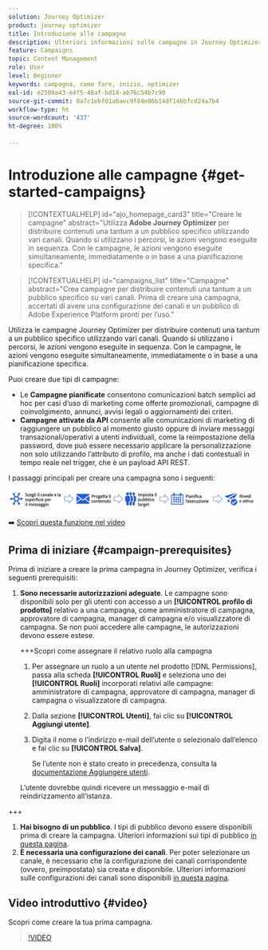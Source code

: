 ```yaml
---
solution: Journey Optimizer
product: journey optimizer
title: Introduzione alle campagne
description: Ulteriori informazioni sulle campagne in Journey Optimizer
feature: Campaigns
topic: Content Management
role: User
level: Beginner
keywords: campagna, come fare, inizio, optimizer
exl-id: e2506a43-e4f5-48af-bd14-ab76c54b7c90
source-git-commit: 0a7c1ebf01a0aec9f84e86b14df14bbfcd24a7b4
workflow-type: ht
source-wordcount: '437'
ht-degree: 100%

---
```


# Introduzione alle campagne {#get-started-campaigns}

>[!CONTEXTUALHELP]
>id="ajo_homepage_card3"
>title="Creare le campagne"
>abstract="Utilizza **Adobe Journey Optimizer** per distribuire contenuti una tantum a un pubblico specifico utilizzando vari canali. Quando si utilizzano i percorsi, le azioni vengono eseguite in sequenza. Con le campagne, le azioni vengono eseguite simultaneamente, immediatamente o in base a una pianificazione specifica."

>[!CONTEXTUALHELP]
>id="campaigns_list"
>title="Campagne"
>abstract="Crea campagne per distribuire contenuti una tantum a un pubblico specifico su vari canali. Prima di creare una campagna, accertati di avere una configurazione dei canali e un pubblico di Adobe Experience Platform pronti per l’uso."

Utilizza le campagne Journey Optimizer per distribuire contenuti una tantum a un pubblico specifico utilizzando vari canali. Quando si utilizzano i percorsi, le azioni vengono eseguite in sequenza. Con le campagne, le azioni vengono eseguite simultaneamente, immediatamente o in base a una pianificazione specifica.

Puoi creare due tipi di campagne:

* Le **Campagne pianificate** consentono comunicazioni batch semplici ad hoc per casi d’uso di marketing come offerte promozionali, campagne di coinvolgimento, annunci, avvisi legali o aggiornamenti dei criteri.
* **Campagne attivate da API** consente alle comunicazioni di marketing di raggiungere un pubblico al momento giusto oppure di inviare messaggi transazionali/operativi a utenti individuali, come la reimpostazione della password, dove può essere necessario applicare la personalizzazione non solo utilizzando l’attributo di profilo, ma anche i dati contestuali in tempo reale nel trigger, che è un payload API REST.

I passaggi principali per creare una campagna sono i seguenti:

![](assets/create-campaign-process.png)

➡️ [Scopri questa funzione nel video](#video)

## Prima di iniziare {#campaign-prerequisites}

Prima di iniziare a creare la prima campagna in Journey Optimizer, verifica i seguenti prerequisiti:

1. **Sono necessarie autorizzazioni adeguate**. Le campagne sono disponibili solo per gli utenti con accesso a un **[!UICONTROL profilo di prodotto]** relativo a una campagna, come amministratore di campagna, approvatore di campagna, manager di campagna e/o visualizzatore di campagna. Se non puoi accedere alle campagne, le autorizzazioni devono essere estese.

   +++Scopri come assegnare il relativo ruolo alla campagna

   1. Per assegnare un ruolo a un utente nel prodotto [!DNL Permissions], passa alla scheda **[!UICONTROL Ruoli]** e seleziona uno dei **[!UICONTROL Ruoli]** incorporati relativi alle campagne: amministratore di campagna, approvatore di campagna, manager di campagna o visualizzatore di campagna.

   1. Dalla sezione **[!UICONTROL Utenti]**, fai clic su **[!UICONTROL Aggiungi utente]**.

   1. Digita il nome o l’indirizzo e-mail dell’utente o selezionalo dall’elenco e fai clic su **[!UICONTROL Salva]**.

      Se l’utente non è stato creato in precedenza, consulta la [documentazione Aggiungere utenti](https://experienceleague.adobe.com/it/docs/experience-platform/access-control/ui/users).

   L’utente dovrebbe quindi ricevere un messaggio e-mail di reindirizzamento all’istanza.

+++

1. **Hai bisogno di un pubblico**. I tipi di pubblico devono essere disponibili prima di creare la campagna. Ulteriori informazioni sui tipi di pubblico [in questa pagina](../audience/about-audiences.md).
1. **È necessaria una configurazione dei canali**. Per poter selezionare un canale, è necessario che la configurazione dei canali corrispondente (ovvero, preimpostata) sia creata e disponibile. Ulteriori informazioni sulle configurazioni dei canali sono disponibili [in questa pagina](../configuration/channel-surfaces.md).

## Video introduttivo {#video}

Scopri come creare la tua prima campagna.

>[!VIDEO](https://video.tv.adobe.com/v/346680?quality=12)
